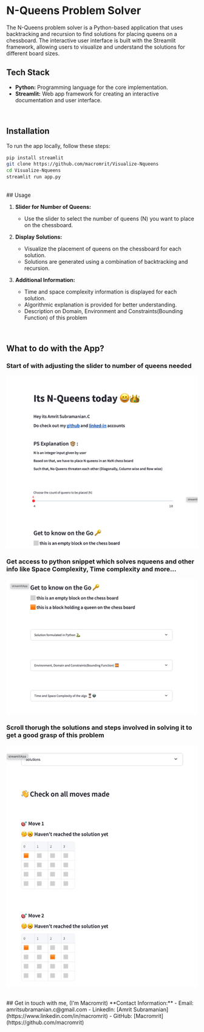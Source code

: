 # N-Queens Problem Solver

The N-Queens problem solver is a Python-based application that uses backtracking and recursion to find solutions for placing queens on a chessboard. The interactive user interface is built with the Streamlit framework, allowing users to visualize and understand the solutions for different board sizes.
<br>

## Tech Stack

- **Python:** Programming language for the core implementation.
- **Streamlit:** Web app framework for creating an interactive documentation and user interface.
<br>

## Installation

To run the app locally, follow these steps:

```bash
pip install streamlit
git clone https://github.com/macromrit/Visualize-Nqueens
cd Visualize-Nqueens
streamlit run app.py
```
<br>
## Usage

1. **Slider for Number of Queens:**
   - Use the slider to select the number of queens (N) you want to place on the chessboard.

2. **Display Solutions:**
   - Visualize the placement of queens on the chessboard for each solution.
   - Solutions are generated using a combination of backtracking and recursion.

3. **Additional Information:**
   - Time and space complexity information is displayed for each solution.
   - Algorithmic explanation is provided for better understanding.
   - Description on Domain, Environment and Constraints(Bounding Function) of this problem
<br>

## What to do with the App?

### **Start of with adjusting the slider to number of queens needed**<br>
![](slider.png)
   
### **Get access to python snippet which solves nqueens and other info like Space Complexity, Time complexity and more...**<br>
![](general-info.png)
   
### **Scroll thorugh the solutions and steps involved in solving it to get a good grasp of this problem**<br>
![](solutions-steps.png)

<br>
## Get in touch with me, (I'm Macromrit)
**Contact Information:**
   - Email: amritsubramanian.c@gmail.com
   - LinkedIn: [Amrit Subramanian](https://www.linkedin.com/in/macromrit)
   - GitHub: [Macromrit](https://github.com/macromrit)


